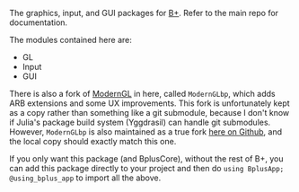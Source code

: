 The graphics, input, and GUI packages for [B+](https://github.com/heyx3/B-plus). Refer to the main repo for documentation.

The modules contained here are:

* GL
* Input
* GUI

There is also a fork of [ModernGL](https://github.com/JuliaGL/ModernGL.jl) in here, called `ModernGLbp`, which adds ARB extensions and some UX improvements. This fork is unfortunately kept as a copy rather than something like a git submodule, because I don't know if Julia's package build system (Yggdrasil) can handle git submodules. However, `ModernGLbp` is also maintained as a true fork [here on Github](https://github.com/heyx3/ModernGL.jl), and the local copy should exactly match this one.

If you only want this package (and BplusCore), without the rest of B+, you can add this package directly to your project and then do `using BplusApp; @using_bplus_app` to import all the above.